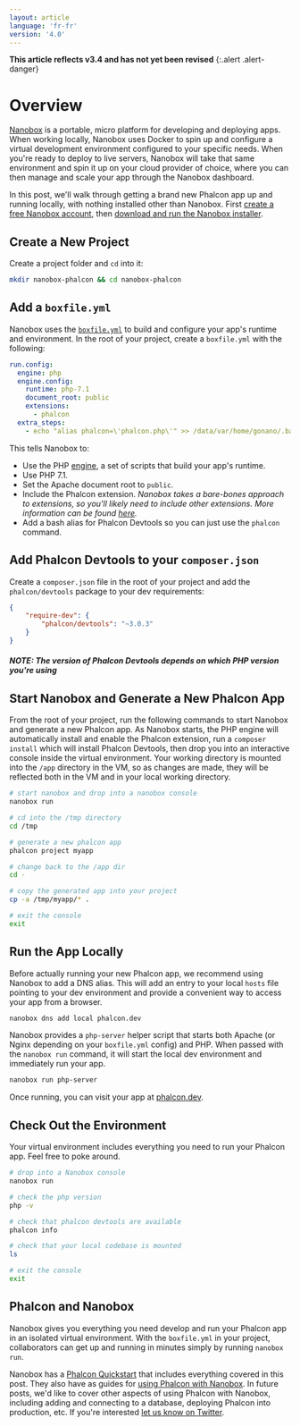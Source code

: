 ```yaml
---
layout: article
language: 'fr-fr'
version: '4.0'
---
```

**This article reflects v3.4 and has not yet been revised** {:.alert .alert-danger}

<a name='overview'></a>

# Overview

[Nanobox](https://nanobox.io) is a portable, micro platform for developing and deploying apps. When working locally, Nanobox uses Docker to spin up and configure a virtual development environment configured to your specific needs. When you're ready to deploy to live servers, Nanobox will take that same environment and spin it up on your cloud provider of choice, where you can then manage and scale your app through the Nanobox dashboard.

In this post, we'll walk through getting a brand new Phalcon app up and running locally, with nothing installed other than Nanobox. First [create a free Nanobox account](https://dashboard.nanobox.io/users/register), then [download and run the Nanobox installer](https://dashboard.nanobox.io/download).

<a name='create-project'></a>

## Create a New Project

Create a project folder and `cd` into it:

```bash
mkdir nanobox-phalcon && cd nanobox-phalcon
```

<a name='boxfile-yml'></a>

## Add a `boxfile.yml`

Nanobox uses the [`boxfile.yml`](https://docs.nanobox.io/boxfile/) to build and configure your app's runtime and environment. In the root of your project, create a `boxfile.yml` with the following:

```yaml
run.config:
  engine: php
  engine.config:
    runtime: php-7.1
    document_root: public
    extensions:
      - phalcon
  extra_steps:
    - echo "alias phalcon=\'phalcon.php\'" >> /data/var/home/gonano/.bashrc
```

This tells Nanobox to:

- Use the PHP [engine](https://docs.nanobox.io/engines/), a set of scripts that build your app's runtime.
- Use PHP 7.1.
- Set the Apache document root to `public`.
- Include the Phalcon extension. *Nanobox takes a bare-bones approach to extensions, so you'll likely need to include other extensions. More information can be found [here](https://guides.nanobox.io/php/phalcon/php-extensions/).*
- Add a bash alias for Phalcon Devtools so you can just use the `phalcon` command.

<a name='add-devtools'></a>

## Add Phalcon Devtools to your `composer.json`

Create a `composer.json` file in the root of your project and add the `phalcon/devtools` package to your dev requirements:

```json
{
    "require-dev": {
        "phalcon/devtools": "~3.0.3"
    }
}
```

<h5 class='alert alert-warning'><strong>NOTE</strong>: The version of Phalcon Devtools depends on which PHP version you're using </h5>

<a name='new-phalcon-app'></a>

## Start Nanobox and Generate a New Phalcon App

From the root of your project, run the following commands to start Nanobox and generate a new Phalcon app. As Nanobox starts, the PHP engine will automatically install and enable the Phalcon extension, run a `composer install` which will install Phalcon Devtools, then drop you into an interactive console inside the virtual environment. Your working directory is mounted into the `/app` directory in the VM, so as changes are made, they will be reflected both in the VM and in your local working directory.

```bash
# start nanobox and drop into a nanobox console
nanobox run

# cd into the /tmp directory
cd /tmp

# generate a new phalcon app
phalcon project myapp

# change back to the /app dir
cd -

# copy the generated app into your project
cp -a /tmp/myapp/* .

# exit the console
exit
```

<a name='run-app'></a>

## Run the App Locally

Before actually running your new Phalcon app, we recommend using Nanobox to add a DNS alias. This will add an entry to your local `hosts` file pointing to your dev environment and provide a convenient way to access your app from a browser.

```bash
nanobox dns add local phalcon.dev
```

Nanobox provides a `php-server` helper script that starts both Apache (or Nginx depending on your `boxfile.yml` config) and PHP. When passed with the `nanobox run` command, it will start the local dev environment and immediately run your app.

```bash
nanobox run php-server
```

Once running, you can visit your app at [phalcon.dev](https://phalcon.dev).

<a name='environment'></a>

## Check Out the Environment

Your virtual environment includes everything you need to run your Phalcon app. Feel free to poke around.

```bash
# drop into a Nanobox console
nanobox run

# check the php version
php -v

# check that phalcon devtools are available
phalcon info

# check that your local codebase is mounted
ls

# exit the console
exit
```

<a name='conclusion'></a>

## Phalcon and Nanobox

Nanobox gives you everything you need develop and run your Phalcon app in an isolated virtual environment. With the `boxfile.yml` in your project, collaborators can get up and running in minutes simply by running `nanobox run`.

Nanobox has a [Phalcon Quickstart](https://github.com/nanobox-quickstarts/nanobox-phalcon) that includes everything covered in this post. They also have as guides for [using Phalcon with Nanobox](https://guides.nanobox.io/php/phalcon/). In future posts, we'd like to cover other aspects of using Phalcon with Nanobox, including adding and connecting to a database, deploying Phalcon into production, etc. If you're interested [let us know on Twitter](https://twitter.com/nanobox_io).